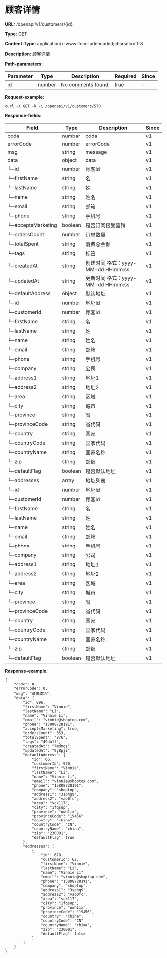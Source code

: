 # 顾客详情

**URL:** /openapi/v1/customers/{id}

**Type:** GET

**Content-Type:** application/x-www-form-urlencoded;charset=utf-8

**Description:** 顾客详情

**Path-parameters:**

| Parameter | Type   | Description        | Required | Since |
| --------- | ------ | ------------------ | -------- | ----- |
| id        | number | No comments found. | true     | -     |

**Request-example:**

```
curl -X GET -k -i /openapi/v1/customers/570
```

**Response-fields:**

| Field               | Type    | Description                 | Since |
| ------------------- | ------- | --------------------------- | ----- |
| code                | number  | code                        | v1    |
| errorCode           | number  | errorCode                   | v1    |
| msg                 | string  | message                     | v1    |
| data                | object  | data                        | v1    |
| └─id                | number  | 顾客Id                        | v1    |
| └─firstName         | string  | 名                           | v1    |
| └─lastName          | string  | 姓                           | v1    |
| └─name              | string  | 姓名                          | v1    |
| └─email             | string  | 邮箱                          | v1    |
| └─phone             | string  | 手机号                         | v1    |
| └─acceptsMarketing  | boolean | 是否订阅接受营销                    | v1    |
| └─ordersCount       | number  | 订单数量                        | v1    |
| └─totalSpent        | string  | 消费总金额                       | v1    |
| └─tags              | string  | 标签                          | v1    |
| └─createdAt         | string  | 创建时间 格式：yyyy-MM-dd HH:mm:ss | v1    |
| └─updatedAt         | string  | 更新时间 格式：yyyy-MM-dd HH:mm:ss | v1    |
| └─defaultAddress    | object  | 默认地址                        | v1    |
|      └─id           | number  | 地址Id                        | v1    |
|      └─customerId   | number  | 顾客Id                        | v1    |
|      └─firstName    | string  | 名                           | v1    |
|      └─lastName     | string  | 姓                           | v1    |
|      └─name         | string  | 姓名                          | v1    |
|      └─email        | string  | 邮箱                          | v1    |
|      └─phone        | string  | 手机号                         | v1    |
|      └─company      | string  | 公司                          | v1    |
|      └─address1     | string  | 地址1                         | v1    |
|      └─address2     | string  | 地址2                         | v1    |
|      └─area         | string  | 区域                          | v1    |
|      └─city         | string  | 城市                          | v1    |
|      └─province     | string  | 省                           | v1    |
|      └─provinceCode | string  | 省代码                         | v1    |
|      └─country      | string  | 国家                          | v1    |
|      └─countryCode  | string  | 国家代码                        | v1    |
|      └─countryName  | string  | 国家名称                        | v1    |
|      └─zip          | string  | 邮编                          | v1    |
|      └─defaultFlag  | boolean | 是否默认地址                      | v1    |
| └─addresses         | array   | 地址列表                        | v1    |
|      └─id           | number  | 地址Id                        | v1    |
|      └─customerId   | number  | 顾客Id                        | v1    |
|      └─firstName    | string  | 名                           | v1    |
|      └─lastName     | string  | 姓                           | v1    |
|      └─name         | string  | 姓名                          | v1    |
|      └─email        | string  | 邮箱                          | v1    |
|      └─phone        | string  | 手机号                         | v1    |
|      └─company      | string  | 公司                          | v1    |
|      └─address1     | string  | 地址1                         | v1    |
|      └─address2     | string  | 地址2                         | v1    |
|      └─area         | string  | 区域                          | v1    |
|      └─city         | string  | 城市                          | v1    |
|      └─province     | string  | 省                           | v1    |
|      └─provinceCode | string  | 省代码                         | v1    |
|      └─country      | string  | 国家                          | v1    |
|      └─countryCode  | string  | 国家代码                        | v1    |
|      └─countryName  | string  | 国家名称                        | v1    |
|      └─zip          | string  | 邮编                          | v1    |
|      └─defaultFlag  | boolean | 是否默认地址                      | v1    |

**Response-example:**

```
{
    "code": 0,
    "errorCode": 0,
    "msg": "请求成功",
    "data": {
        "id": 896,
        "firstName": "Vinnie",
        "lastName": "Li",
        "name": "Vinnie Li",
        "email": "vinnie@shoptop.com",
        "phone": "15808728191",
        "acceptsMarketing": true,
        "ordersCount": 353,
        "totalSpent": "876",
        "tags": "49du1f",
        "createdAt": "7mdmqs",
        "updatedAt": "9y8pji",
        "defaultAddress": {
            "id": 66,
            "customerId": 970,
            "firstName": "Vinnie",
            "lastName": "Li",
            "name": "Vinnie Li",
            "email": "vinnie@shoptop.com",
            "phone": "15808728191",
            "company": "shoptop",
            "address1": "3sphg9",
            "address2": "vao0fc",
            "area": "sck117",
            "city": "1fqsup",
            "province": "uwh1ix",
            "provinceCode": "19456",
            "country": "china",
            "countryCode": "CN",
            "countryName": "china",
            "zip": "230001",
            "defaultFlag": true
        },
        "addresses": [
            {
                "id": 678,
                "customerId": 62,
                "firstName": "Vinnie",
                "lastName": "Li",
                "name": "Vinnie Li",
                "email": "vinnie@shoptop.com",
                "phone": "15808728191",
                "company": "shoptop",
                "address1": "3sphg9",
                "address2": "vao0fc",
                "area": "sck117",
                "city": "1fqsup",
                "province": "uwh1ix",
                "provinceCode": "19456",
                "country": "china",
                "countryCode": "CN",
                "countryName": "china",
                "zip": "230001",
                "defaultFlag": false
            }
        ]
    }
}
```
